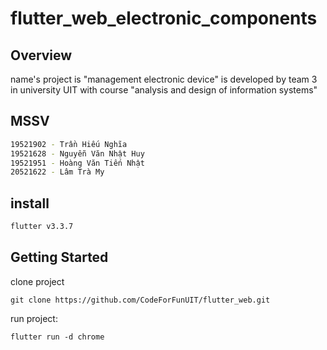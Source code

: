 # flutter_web_electronic_components

## Overview
name's project is "management electronic device" is developed by team 3 in university UIT with course "analysis and design of information systems"  

## MSSV
```bash
19521902 - Trần Hiếu Nghĩa
19521628 - Nguyễn Văn Nhật Huy
19521951 - Hoàng Văn Tiến Nhật
20521622 - Lâm Trà My 			  
```
## install
```bash
flutter v3.3.7
```

## Getting Started
clone project
```shell
git clone https://github.com/CodeForFunUIT/flutter_web.git
```

run project: 
```shell
flutter run -d chrome
```






